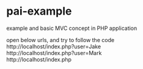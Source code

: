 # pai-example

example and basic MVC concept in PHP application

open below urls, and try to follow the code  
http://localhost/index.php?user=Jake  
http://localhost/index.php?user=Mark  
http://localhost/index.php  
